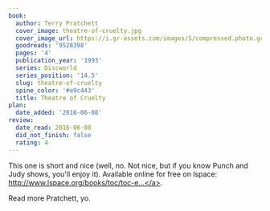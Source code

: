 ```yaml
---
book:
  author: Terry Pratchett
  cover_image: theatre-of-cruelty.jpg
  cover_image_url: https://i.gr-assets.com/images/S/compressed.photo.goodreads.com/books/1415598042l/9528398._SX98_.jpg
  goodreads: '9528398'
  pages: '4'
  publication_year: '1993'
  series: Discworld
  series_position: '14.5'
  slug: theatre-of-cruelty
  spine_color: '#e9c443'
  title: Theatre of Cruelty
plan:
  date_added: '2016-06-08'
review:
  date_read: 2016-06-08
  did_not_finish: false
  rating: 4
---
```


This one is short and nice (well, no. Not nice, but if you know Punch and Judy shows, you'll enjoy it). Available online for free on lspace: <a target="_blank" href="http://www.lspace.org/books/toc/toc-english.html#fn1" rel="nofollow">http://www.lspace.org/books/toc/toc-e...</a>.

Read more Pratchett, yo.
